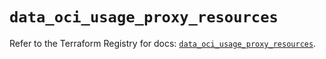 # `data_oci_usage_proxy_resources`

Refer to the Terraform Registry for docs: [`data_oci_usage_proxy_resources`](https://registry.terraform.io/providers/oracle/oci/6.18.0/docs/data-sources/usage_proxy_resources).
